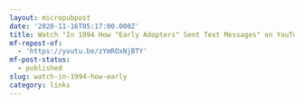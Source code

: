 ```yaml
---
layout: micropubpost
date: '2020-11-16T05:17:00.000Z'
title: Watch "In 1994 How "Early Adopters" Sent Text Messages" on YouTube
mf-repost-of:
  - 'https://youtu.be/zYmROxNjBTY'
mf-post-status:
  - published
slug: watch-in-1994-how-early
category: links
---
```


